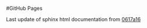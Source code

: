 #GitHub Pages

Last update of sphinx html documentation from [0617a16](https://github.com/Abo-Soile/SOILE2/tree/0617a16ff8ab6a01bf601033d9ad1837640f7140)
